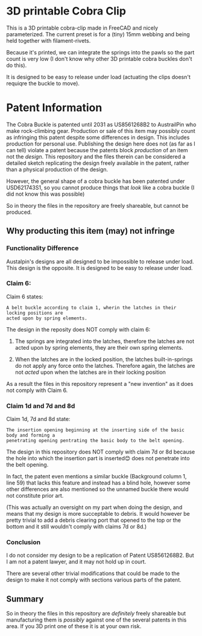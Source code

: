 # 3D printable Cobra Clip

This is a 3D printable cobra-clip made in FreeCAD and nicely parameterized. The current
preset is for a (tiny) 15mm webbing and being held together with filament-rivets.

Because it's printed, we can integrate the springs into the pawls so the part count is
very low (I don't know why other 3D printable cobra buckles don't do this). 

It is designed to be easy to release under load (actuating the clips doesn't requiqre the
buckle to move).

# Patent Information
The Cobra Buckle is patented until 2031 as US8561268B2 to AustrailPin who make rock-climbing
gear. Production or sale of this item
may possibly count as infringing this patent despite some differences in design. This includes
production for personal use. 
Publishing the design here does not (as far as I can tell) violate a patent because the 
patents block _production_ of an item not the _design_. This repository and the files therein can 
be considered a detailed sketch replicating the design freely available in the patent, 
rather than a physical production of the design. 

However, the general shape of a cobra buckle has been patented under USD621743S1, so you cannot
produce things that _look_ like a cobra buckle (I did not know this was possible)

So in theory the files in the repository are freely shareable, but cannot be produced.

## Why producting this item (may) not infringe

### Functionality Difference
Austalpin's designs are all designed to be impossible to release under load. This design
is the opposite. It is designed to be easy to release under load.


### Claim 6:
Claim 6 states:

```
A belt buckle according to claim 1, wherin the latches in their locking positions are
acted upon by spring elements.
``` 
The design in the reposity does NOT comply with claim 6:

1. The springs are integrated into the latches, therefore the latches are not acted upon by spring elements, they are their own spring elements.

2. When the latches are in the locked position, the latches built-in-springs do not apply any
force onto the latches. Therefore again, the latches are not _acted_ upon when the latches are
in their locking position

As a result the files in this repository represent a "new invention" as it does not 
comply with Claim 6.

### Claim 1d and 7d and 8d
Claim 1d, 7d and 8d state:

```
The insertion opening beginning at the inserting side of the basic body and forming a
penetrating opening pentrating the basic body to the belt opening.
```


The design in this repository does NOT comply with claim 7d or 8d because the hole into 
which the insertion part is inserted😊 does not penetrate into the belt opening.  

In fact, the patent even mentions a similar buckle (Background column 1, line 59) that
lacks this feature and instead has a blind hole, however some other differences are also
mentioned so the unnamed buckle there would not constitute prior art.

(This was actually an oversight on my part when doing the design, and means that my design
is more succeptable to debris. It would however be pretty trivial to add a debris clearing
port that opened to the top or the bottom and it still wouldn't comply with claims 7d or 8d.)

### Conclusion
I do not consider my design to be a replication of Patent US8561268B2. But I am not a 
patent lawyer, and it may not hold up in court. 

There are several other trivial modifications that could be made to the design to make it
not comply with sections various parts of the patent. 

## Summary
So in theory the files in this repository are _definitely_ freely shareable but manufacturing
them is _possibly_ against one of the several patents in this area. 
If you 3D print one of these it is at your own risk.
